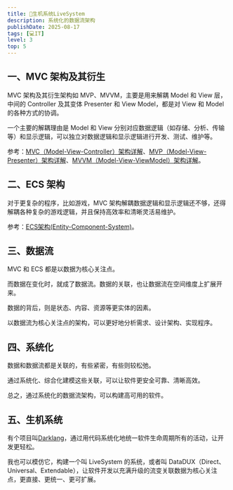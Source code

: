 ```yaml
---
title: 🤖生机系统LiveSystem
description: 系统化的数据流架构
publishDate: 2025-08-17
tags: [💻IT]
level: 3
top: 5
---
```


## 一、MVC 架构及其衍生

MVC 架构及其衍生架构如 MVP、MVVM，主要是用来解耦 Model 和 View 层，中间的 Controller 及其变体 Presenter 和 View Model，都是对 View 和 Model 的各种方式的协调。

一个主要的解耦理由是 Model 和 View 分别对应数据逻辑（如存储、分析、传输等）和显示逻辑，可以独立对数据逻辑和显示逻辑进行开发、测试、维护等。

参考：[MVC（Model-View-Controller）架构详解](/posts/20250817c-mvc)、[MVP（Model-View-Presenter）架构详解](/posts/20250817d-mvp)、[MVVM（Model-View-ViewModel）架构详解](/posts/20250817e-mvvm)。

## 二、ECS 架构

对于更复杂的程序，比如游戏，MVC 架构解耦数据逻辑和显示逻辑还不够，还得解耦各种复杂的游戏逻辑，并且保持高效率和清晰灵活易维护。

参考：[ECS架构(Entity-Component-System)](/posts/20250817b-ecs)。

## 三、数据流

MVC 和 ECS 都是以数据为核心关注点。

而数据在变化时，就成了数据流。数据的关联，也让数据流在空间维度上扩展开来。

数据的背后，则是状态、内容、资源等更实体的因素。

以数据流为核心关注点的架构，可以更好地分析需求、设计架构、实现程序。

## 四、系统化

数据和数据流都是关联的，有些紧密，有些则较松弛。

通过系统化、综合化建模这些关联，可以让软件更安全可靠、清晰高效。

总之，通过系统化的数据流架构，可以构建高可用的软件。

## 五、生机系统

有个项目叫[Darklang](https://darklang.com/)，通过用代码系统化地统一软件生命周期所有的活动，让开发更轻松。

我也可以模仿它，构建一个叫 LiveSystem 的系统，或者叫 DataDUX（Direct、Universal、Extendable），让软件开发以充满升级的流变关联数据为核心关注点，更直接、更统一、更可扩展。
